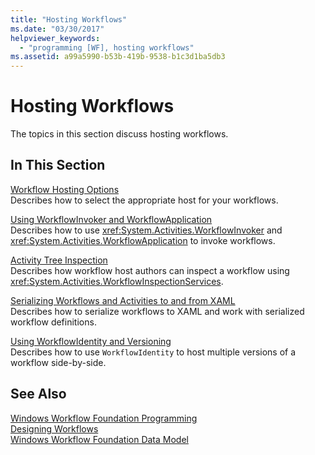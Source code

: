 ```yaml
---
title: "Hosting Workflows"
ms.date: "03/30/2017"
helpviewer_keywords: 
  - "programming [WF], hosting workflows"
ms.assetid: a99a5990-b53b-419b-9538-b1c3d1ba5db3
---
```

# Hosting Workflows
The topics in this section discuss hosting workflows.  
  
## In This Section  
 [Workflow Hosting Options](../../../docs/framework/windows-workflow-foundation/workflow-hosting-options.md)  
 Describes how to select the appropriate host for your workflows.  
  
 [Using WorkflowInvoker and WorkflowApplication](../../../docs/framework/windows-workflow-foundation/using-workflowinvoker-and-workflowapplication.md)  
 Describes how to use <xref:System.Activities.WorkflowInvoker> and <xref:System.Activities.WorkflowApplication> to invoke workflows.  
  
 [Activity Tree Inspection](../../../docs/framework/windows-workflow-foundation/activity-tree-inspection.md)  
 Describes how workflow host authors can inspect a workflow using <xref:System.Activities.WorkflowInspectionServices>.  
  
 [Serializing Workflows and Activities to and from XAML](../../../docs/framework/windows-workflow-foundation/serializing-workflows-and-activities-to-and-from-xaml.md)  
 Describes how to serialize workflows to XAML and work with serialized workflow definitions.  
  
 [Using WorkflowIdentity and Versioning](../../../docs/framework/windows-workflow-foundation/using-workflowidentity-and-versioning.md)  
 Describes how to use `WorkflowIdentity` to host multiple versions of a workflow side-by-side.  
  
## See Also  
 [Windows Workflow Foundation Programming](../../../docs/framework/windows-workflow-foundation/programming.md)  
 [Designing Workflows](../../../docs/framework/windows-workflow-foundation/designing-workflows.md)  
 [Windows Workflow Foundation Data Model](../../../docs/framework/windows-workflow-foundation/data-model.md)
